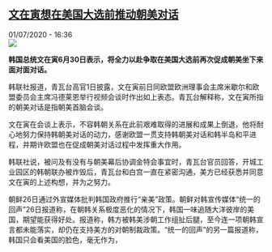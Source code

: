 <!--1593615398000-->
[文在寅想在美国大选前推动朝美对话](http://www.rfi.fr//cn/%E4%BA%9A%E6%B4%B2/20200701-%E6%96%87%E5%9C%A8%E5%AF%85%E6%83%B3%E5%9C%A8%E7%BE%8E%E5%9B%BD%E5%A4%A7%E9%80%89%E5%89%8D%E6%8E%A8%E5%8A%A8%E6%9C%9D%E7%BE%8E%E5%AF%B9%E8%AF%9D)
------

<div>01/07/2020 - 16:36</div><img src="https://s.rfi.fr/media/display/d5d2bab0-a99c-11ea-b7ee-005056bf18d4/w:310/p:16x9/zwy.jpg"><p><strong>韩国总统文在寅6月30日表示，将全力以赴争取在美国大选前再次促成朝美坐下来面对面对话。</strong></p><div class="t-content__body u-clearfix"><div class="m-interstitial"></div><p>韩联社报道，青瓦台高官1日披露，文在寅前日同欧盟欧洲理事会主席米歇尔和欧盟委员会主席冯德莱恩举行视频会谈时作出如上表态。青瓦台解释称，文在寅所指的朝美对话是指朝美首脑会谈。</p><p>文在寅在会谈上表示，不容韩朝关系在此前艰难取得的进展和成果上倒退，他将耐心地努力保持韩朝美对话的动力，感谢欧盟一贯支持韩朝美对话和韩半岛和平进程，并期许欧盟也在促成朝美对话过程中发挥重大作用。</p><p>韩联社说，被问及有没有与朝美幕后协调金特会事宜时，青瓦台官员回答，开城工业园区的韩朝联办被炸毁后，青瓦台和白宫一直在紧密沟通，美方已经获悉并同意文在寅的上述构想，并为之努力。</p><p>朝鲜26日通过外宣媒体批判韩国政府推行“亲美”政策。朝鲜对韩宣传媒体“统一的回声”26日报道称，在朝韩关系极度恶化的情况下，韩国一味追随大洋彼岸的美国，期望能获得好处。报道称，韩方被韩美涉朝工作组扯后腿，至今连一项朝韩宣言都未能落实，却仍在支持美方的对朝制裁政策。“统一的回声”的另一篇报道称，韩国只会看美国的脸色，毫无作为，</p><p> </p><div class="o-self-promo o-self-promo--nl o-self-promo--hidden" data-selfpromo-newsletter></div><div class="o-self-promo o-self-promo--app o-self-promo--hidden" data-selfpromo-app></div></div>
